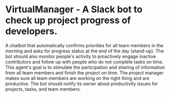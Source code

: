 # VirtualManager - A Slack bot to check up project progress of developers. 
A chatbot that automatically confirms priorities for all team members in the morning and asks for progress status at the end of the day (stand-up). 
The bot should also monitor people's activity to proactively engage inactive contributors and follow up with people who do not complete tasks on time. 
This agent's goal is to stimulate the participation and sharing of information from all team members and finish the project on time.
The project manager makes sure all team members are working on the right thing and are productive. 
The bot should notify its owner about productivity issues for projects, tasks, and team members.
